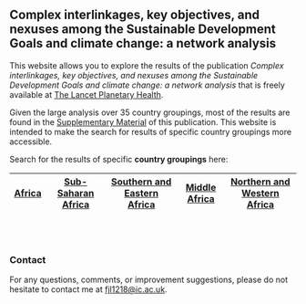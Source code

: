 ## Complex interlinkages, key objectives, and nexuses among the Sustainable Development Goals and climate change: a network analysis

This website allows you to explore the results of the publication *Complex interlinkages, key objectives, and nexuses among the Sustainable Development Goals and climate change: a network analysis* that is freely available at [The Lancet Planetary Health](https://www.thelancet.com/journals/lanplh/article/PIIS2542-5196(22)00070-5/fulltext).

Given the large analysis over 35 country groupings, most of the results are found in the [Supplementary Material](https://www.thelancet.com/journals/lanplh/article/PIIS2542-5196(22)00070-5/fulltext#supplementaryMaterial) of this publication. This website is intended to make the search for results of specific country groupings more accessible.



Search for the results of specific **country groupings** here:

|[Africa](https://github.com/felix-laumann/SDG-networks/blob/gh-pages/Results/Africa/Africa.md)|[Sub-Saharan Africa](https://github.com/felix-laumann/SDG-networks/blob/gh-pages/Results/Africa/Sub-Saharan_Africa.md)|[Southern and Eastern Africa](https://github.com/felix-laumann/SDG-networks/blob/gh-pages/Results/Africa/Southern_and_Eastern_Africa.md)|[Middle Africa](https://github.com/felix-laumann/SDG-networks/blob/gh-pages/Results/Africa/Middle_Africa.md)|[Northern and Western Africa](https://github.com/felix-laumann/SDG-networks/blob/gh-pages/Results/Africa/Northern_and_Western_Africa.md)|
|---|---|---|---|---|





<br>
<br>

### Contact

For any questions, comments, or improvement suggestions, please do not hesitate to contact me at [fjl1218@ic.ac.uk](mailto:fjl1218@ic.ac.uk).
